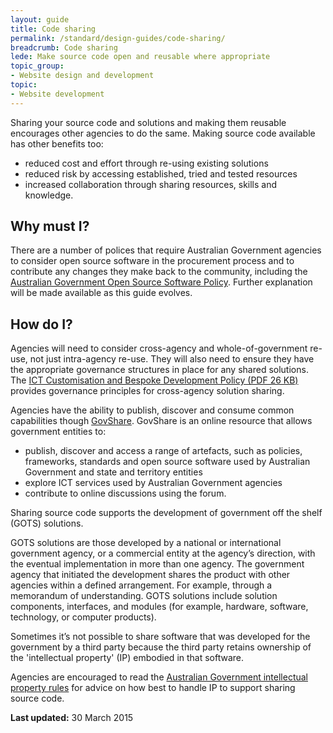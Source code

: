 ```yaml
---
layout: guide
title: Code sharing
permalink: /standard/design-guides/code-sharing/
breadcrumb: Code sharing
lede: Make source code open and reusable where appropriate
topic_group:
- Website design and development
topic:
- Website development
---
```

Sharing your source code and solutions and making them reusable encourages other agencies to do the same. Making source code available has other benefits too:

*   reduced cost and effort through re-using existing solutions
*   reduced risk by accessing established, tried and tested resources
*   increased collaboration through sharing resources, skills and knowledge.

## Why must I?

There are a number of polices that require Australian Government agencies to consider open source software in the procurement process and to contribute any changes they make back to the community, including the [Australian Government Open Source Software Policy](http://www.finance.gov.au/policy-guides-procurement/open-source-software/). Further explanation will be made available as this guide evolves.

## How do I?

Agencies will need to consider cross-agency and whole-of-government re-use, not just intra-agency re-use. They will also need to ensure they have the appropriate governance structures in place for any shared solutions. The [ICT Customisation and Bespoke Development Policy (PDF 26 KB)](http://www.finance.gov.au/sites/default/files/ICT_Customisation_and_Bespoke_Development_Policy.pdf) provides governance principles for cross-agency solution sharing.

Agencies have the ability to publish, discover and consume common capabilities though [GovShare](https://www.govshare.gov.au/). GovShare is an online resource that allows government entities to:

*   publish, discover and access a range of artefacts, such as policies, frameworks, standards and open source software used by Australian Government and state and territory entities
*   explore ICT services used by Australian Government agencies
*   contribute to online discussions using the forum. 

Sharing source code supports the development of government off the shelf (GOTS) solutions.

GOTS solutions are those developed by a national or international government agency, or a commercial entity at the agency’s direction, with the eventual implementation in more than one agency. The government agency that initiated the development shares the product with other agencies within a defined arrangement. For example, through a memorandum of understanding. GOTS solutions include solution components, interfaces, and modules (for example, hardware, software, technology, or computer products).

Sometimes it’s not possible to share software that was developed for the government by a third party because the third party retains ownership of the 'intellectual property' (IP) embodied in that software.

Agencies are encouraged to read the [Australian Government intellectual property rules](https://www.communications.gov.au/policy/policy-listing/australian-government-intellectual-property-rules) for advice on how best to handle IP to support sharing source code.

**Last updated:** 30 March 2015
